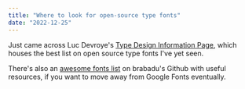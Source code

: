 ```yaml
---
title: "Where to look for open-source type fonts"
date: "2022-12-25"
---
```


Just came across Luc Devroye's [Type Design Information Page](http://luc.devroye.org/opensourcefonts.html), which houses the best list on open source type fonts I've yet seen.

There's also an [awesome fonts list](https://github.com/brabadu/awesome-fonts#free-fonts) on brabadu's Github with useful resources, if you want to move away from Google Fonts eventually.